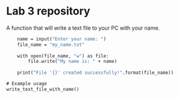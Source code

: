 # Lab 3 repository

A function that will write a text file to your PC with your name.
```def write_text_file_with_name():
    name = input("Enter your name: ")
    file_name = "my_name.txt"
    
    with open(file_name, "w") as file:
        file.write("My name is: " + name)
    
    print("File '{}' created successfully!".format(file_name))

# Example usage
write_text_file_with_name()
```
